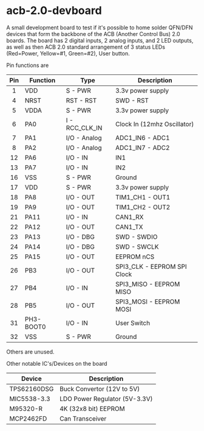 acb-2.0-devboard
================

A small development board to test if it's possible to home solder QFN/DFN devices
that form the backbone of the ACB (Another Control Bus) 2.0 boards. The board has
2 digital inputs, 2 analog inputs, and 2 LED outputs, as well as then ACB 2.0
standard arrangement of 3 status LEDs (Red=Power, Yellow=#1, Green=#2), User button.

Pin functions are

| Pin | Function  | Type             | Description                 |
|:---:| --------- | ---------------- | --------------------------- |
| 1   | VDD       | S   - PWR        | 3.3v power supply           |
| 4   | NRST      | RST - RST        | SWD - RST                   |
| 5   | VDDA      | S   - PWR        | 3.3v power supply           |
| 6   | PA0       | I   - RCC_CLK_IN | Clock In (12mhz Oscillator) |
| 7   | PA1       | I/O - Analog     | ADC1_IN6 - ADC1             |
| 8   | PA2       | I/O - Analog     | ADC1_IN7 - ADC2             |
| 12  | PA6       | I/O - IN         | IN1                         |
| 13  | PA7       | I/O - IN         | IN2                         |
| 16  | VSS       | S   - PWR        | Ground                      |
| 17  | VDD       | S   - PWR        | 3.3v power supply           |
| 18  | PA8       | I/O - OUT        | TIM1_CH1 - OUT1             |
| 19  | PA9       | I/O - OUT        | TIM1_CH2 - OUT2             |
| 21  | PA11      | I/O - IN         | CAN1_RX                     |
| 22  | PA12      | I/O - OUT        | CAN1_TX                     |
| 23  | PA13      | I/O - DBG        | SWD - SWDIO                 |
| 24  | PA14      | I/O - DBG        | SWD - SWCLK                 |
| 25  | PA15      | I/O - OUT        | EEPROM nCS                  |
| 26  | PB3       | I/O - OUT        | SPI3_CLK - EEPROM SPI Clock |
| 27  | PB4       | I/O - IN         | SPI3_MISO - EEPROM MISO     |
| 28  | PB5       | I/O - OUT        | SPI3_MOSI - EEPROM MOSI     |
| 31  | PH3-BOOT0 | I/O - IN         | User Switch                 |
| 32  | VSS       | S   - PWR        | Ground                      |

Others are unused.

Other notable IC's/Devices on the board

| Device       | Description                                                                                   |
| -----------  | --------------------------------------------------------------------------------------------- |
| TPS62160DSG  | Buck Convertor (12V to 5V)                                                                    |
| MIC5538-3.3  | LDO Power Regulator (5V-3.3V)                                                                 |
| M95320-R     | 4K (32x8 bit) EEPROM                                                                          |
| MCP2462FD    | Can Transceiver                                                                               |
